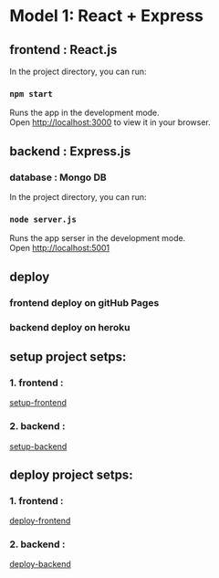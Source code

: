 # Model 1: React + Express

## frontend : React.js

In the project directory, you can run:

### `npm start`

Runs the app in the development mode.\
Open [http://localhost:3000](http://localhost:3000) to view it in your browser.

## backend : Express.js

### database : Mongo DB

In the project directory, you can run:

### `node server.js`

Runs the app serser in the development mode.\
Open [http://localhost:5001](http://localhost:5001) 

## deploy
### frontend deploy on gitHub Pages
### backend deploy on heroku

## setup project setps:

### 1. frontend : 
[setup-frontend](./hello-frontend/setup-frontend.md)

### 2. backend : 
[setup-backend](./hello-backend/setup-backend.md)

## deploy project setps:

### 1. frontend : 
[deploy-frontend](./hello-frontend/deploy-frontend.md)

### 2. backend : 
[deploy-backend](./hello-backend/deploy-backend.md)
